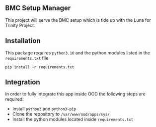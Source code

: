 ## BMC Setup Manager

This project will serve the BMC setup which is tide up with the Luna for Trinity Project.

## Installation
This package requires `python3.10` and the python modules listed in the `requirements.txt` file
```
pip install -r requirements.txt
```

## Integration
In order to fully integrate this app inside OOD the following steps are required:
- Install `python3` and `python3-pip`
- Clone the repository to `/var/www/ood/apps/sys/`
- Install the python modules located inside `requirements.txt`
